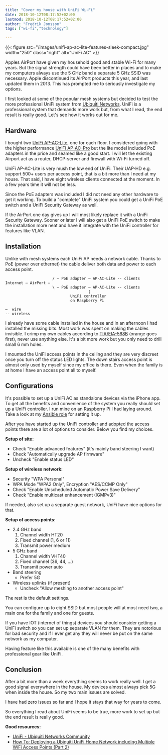 ```yaml
---
title: "Cover my house with UniFi Wi-Fi"
date: 2018-10-12T08:17:52+02:00
lastmod: 2018-10-12T08:17:52+02:00
author: "Fredrik Jonsson"
tags: ["wi-fi","technology"]

---
```


{{< figure src="/images/unifi-ap-ac-lite-features-sleek-compact.jpg" width="250" class="right" alt="UniFi AC" >}}

Apples AirPort have given my household good and stable Wi-Fi for many years. But the signal strength could have been better in places and to make my computers always use the 5 GHz band a separate 5 GHz SSID was necessary. Apple discontinued its AirPort products this year, and last updated them in 2013. This has prompted me to seriously investigate my options.

I first looked at some of the popular mesh systems but decided to test the more professional UniFi system from [Ubiquiti Networks](https://www.ubnt.com/). UniFi is a professional system that demands more work but, from what I read, the end result is really good. Let's see how it works out for me.


## Hardware

I bought two [UniFi AP-AC-Lite](https://www.ubnt.com/unifi/unifi-ap-ac-lite/), one for each floor. I considered going with the higher performance [UniFi AP-AC-Pro](https://www.ubnt.com/unifi/unifi-ap-ac-pro/) but the lite model included PoE adapters in the price and seamed like a good start. I will let the existing Airport act as a router, DHCP-server and firewall with Wi-Fi turned off.

UniFi AP-AC-Lite is very mush the low end of UniFi. Their UAP‑HD e.g. support 500+ users per access point, that is a bit more than I need at my house. That said, I have eight wireless clients connected at the moment. In a few years time it will not be less.

Since the PoE adapters was included I did not need any other hardware to get it working. To build a "complete" UniFi system you could get a UniFi PoE switch and a UniFi Security Gateway as well.

If the AirPort one day gives up I will most likely replace it with a UniFi Security Gateway. Sooner or later I will also get a UniFi PoE switch to make the installation more neat and have it integrate with the UniFi controller for features like VLAN.


## Installation

Unlike with mesh systems each UniFi AP needs a network cable. Thanks to PoE (power over ethernet) the cable deliver both data and power to each access point.

~~~~
                     / – PoE adapter – AP-AC-Lite -- clients
Internet – AirPort –
                     \ – PoE adapter – AP-AC-Lite -- clients
                                     ¦
                             UniFi controller
                             on Raspberry Pi

–  wire
-- wireless
~~~~

I already have some cable installed in the house and in an afternoon I had installed the missing bits. Most work was spent on making the cables invisible. I crimp my own cables according to [TIA/EIA-568B](https://en.wikipedia.org/wiki/TIA/EIA-568#T568A_and_T568B_termination) (orange goes first), never use anything else. It's a bit more work but you only need to drill small 6 mm holes.

I mounted the UniFi access points in the ceiling and they are very discreet once you turn off the status LED lights. The down stairs access point is almost only used by myself since my office is there. Even when the family is at home I have an access point all to myself.


## Configurations

It's possible to set up a UniFi AC as standalone devices via the iPhone app. To get all the benefits and convenience of the system you really should set up a UniFi controller. I run mine on an Raspberry Pi I had laying around. Take a look at my [Ansible role](https://github.com/frjo/ansible-roles) for setting it up.

After you have started up the UniFi controller and adopted the access points there are a lot of options to consider. Below you find my choices.

**Setup of site:**

* Check "Enable advanced features" (it's mainly band steering I want)
* Check "Automatically upgrade AP firmware"
* Uncheck "Enable status LED"

**Setup of wireless network:**

* Security "WPA Personal"
* WPA Mode "WPA2 Only", Encryption "AES/CCMP Only"
* Check "Enable Unscheduled Automatic Power Save Delivery"
* Check "Enable multicast enhancement (IGMPv3)"

If needed, also set up a separate guest network, UniFi have nice options for that.

**Setup of access points:**

* 2.4 GHz band
    1. Channel width HT20
    2. Fixed channel (1, 6 or 11)
    3. Transmit power medium
* 5 GHz band
    1. Channel width VHT40
    2. Fixed channel (36, 44, …)
    3. Transmit power auto
* Band steering
    * Prefer 5G
* Wireless uplinks (if present)
    * Uncheck "Allow meshing to another access point"

The rest is the default settings.

You can configure up to eight SSID but most people will at most need two, a main one for the family and one for guests.

If you have IOT (internet of things) devices you should consider getting a UniFi switch so you can set up separate VLAN for them. They are notorious for bad security and if I ever get any they will never be put on the same network as my computer.

Having feature like this available is one of the many benefits with professional gear like UniFi.


## Conclusion

After a bit more than a week everything seems to work really well. I get a good signal everywhere in the house. My devices almost always pick 5G when inside the house. So my two main issues are solved.

I have had zero issues so far and I hope it stays that way for years to come.

So everything I read about UniFi seems to be true, more work to set up but the end result is really good.

**Good resources:**

* [UniFi - Ubiquiti Networks Community](https://community.ubnt.com/unifi)
* [How To: Deploying a Ubiquiti UniFi Home Network including Multiple WiFi Access Points (Part 2)](https://freetime.mikeconnelly.com/archives/6373)